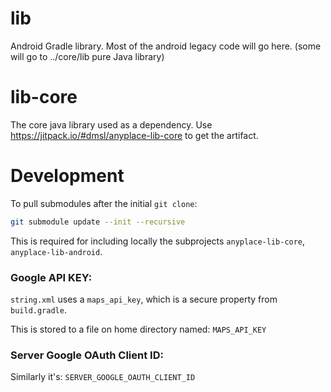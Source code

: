 # lib
Android Gradle library.
Most of the android legacy code will go here.
(some will go to ../core/lib pure Java library)

# lib-core
The core java library used as a dependency.
Use https://jitpack.io/#dmsl/anyplace-lib-core to get the artifact.

# Development
To pull submodules after the initial `git clone`:
```bash
git submodule update --init --recursive
```
This is required for including locally the subprojects `anyplace-lib-core`, `anyplace-lib-android`.

### Google API KEY:
`string.xml` uses a `maps_api_key`, which is a secure property from `build.gradle`.

This is stored to a file on home directory named:
`MAPS_API_KEY`

### Server Google OAuth Client ID:
Similarly it's:
`SERVER_GOOGLE_OAUTH_CLIENT_ID`
